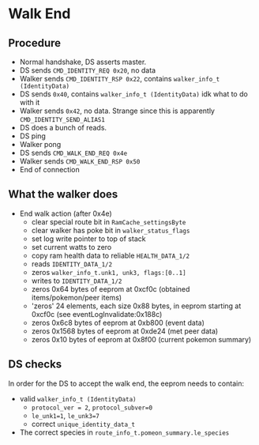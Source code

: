 # Walk End

## Procedure

- Normal handshake, DS asserts master.
- DS sends `CMD_IDENTITY_REQ 0x20`, no data
- Walker sends `CMD_IDENTITY_RSP 0x22`, contains `walker_info_t (IdentityData)`
- DS sends `0x40`, contains `walker_info_t (IdentityData)` idk what to do with it
- Walker sends `0x42`, no data. Strange since this is apparently `CMD_IDENTITY_SEND_ALIAS1`
- DS does a bunch of reads.
- DS ping
- Walker pong
- DS sends `CMD_WALK_END_REQ 0x4e`
- Walker sends `CMD_WALK_END_RSP 0x50`
- End of connection


## What the walker does

- End walk action (after 0x4e)
    - clear special route bit in `RamCache_settingsByte`
    - clear walker has poke bit in `walker_status_flags`
    - set log write pointer to top of stack
    - set current watts to zero
    - copy ram health data to reliable `HEALTH_DATA_1/2`
    - reads `IDENTITY_DATA_1/2`
    - zeros `walker_info_t.unk1, unk3, flags:[0..1]`
    - writes to `IDENTITY_DATA_1/2`
    - zeros 0x64 bytes of eeprom at 0xcf0c (obtained items/pokemon/peer items)
    - 'zeros' 24 elements, each size 0x88 bytes, in eeprom starting at 0xcf0c (see eventLogInvalidate:0x188c)
    - zeros 0x6c8 bytes of eeprom at 0xb800 (event data)
    - zeros 0x1568 bytes of eeprom at 0xde24 (met peer data)
    - zeros 0x10 bytes of eeprom at 0x8f00 (current pokemon summary)

## DS checks

In order for the DS to accept the walk end, the eeprom needs to contain:

- valid `walker_info_t (IdentityData)`
    - `protocol_ver = 2`, `protocol_subver=0`
    - `le_unk1=1`, `le_unk3=7`
    - correct `unique_identity_data_t`
- The correct species in `route_info_t.pomeon_summary.le_species`
